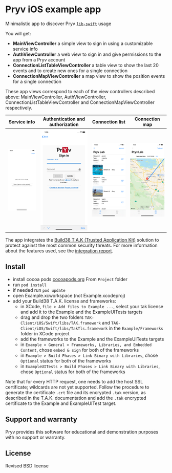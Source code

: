 # Pryv iOS example app

Minimalistic app to discover Pryv [`lib-swift`](https://github.com/pryv/lib-swift) usage

You will get:

* **MainViewController** a simple view to sign in using a customizable service info  
* **AuthViewController** a web view to sign in and give permissions to the app from a Pryv account
* **ConnectionListTableViewController** a table view to show the last 20 events and to create new ones for a single connection
* **ConnectionMapViewController** a map view to show the position events for a single connection

These app views correspond to each of the view controllers described above: MainViewController, AuthViewController, ConnectionListTableViewController and ConnectionMapViewController respectively.

| Service info                                                 | Authentication and authorization                             | Connection list                                              | Connection map                                               |
| ------------------------------------------------------------ | ------------------------------------------------------------ | ------------------------------------------------------------ | ------------------------------------------------------------ |
| <img src="Screenshots/MainViewController.png" title="MainViewController" style="zoom:33%;"> | <img src="Screenshots/AuthViewController.png" style="zoom:33%;" /> | <img src="Screenshots/ConnectionListTableViewController.png" style="zoom:33%;" /> | <img src="Screenshots/ConnectionMapViewController.png" style="zoom:33%;" /> |

The app integrates the [Build38 T.A.K (Trusted Application Kit)](https://build38.com/solution/) solution to protect against the most common security threats. For more information about the features used, see the [integration report](https://github.com/pryv/app-ios-swift-example/blob/build38-integration/Build38Report.md). 

## Install

* install cocoa pods [cocoapods.org](https://cocoapods.org)
From `Project` folder
* run `pod install`
* if needed run `pod update`
* open Example.xcworkspace (not Example.xcodeproj)
* add your Build38 T.A.K. license and frameworks:
  *  in XCode, `file > Add files to Example ...`, select your tak license and add it to the Example and the ExampleUITests targets
  *  drag and drop the two folders `TAK-Client/iOS/Swift/libs/TAK.framework` and `TAK-Client/iOS/Swift/libs/TakTls.framework` in the `Example/Frameworks` folder in XCode project
  * add the frameworks to the Example and the ExampleUITests targets
  * in `Example > General > Frameworks, Libraries, and Embedded Content`,  chose `embed & sign` for both of the frameworks
  * in `Example > Build Phases > Link Binary with Libraries`, chose `Optional` status for both of the frameworks
  * in `ExampleUITests > Build Phases > Link Binary with Libraries`, chose `Optional` status for both of the frameworks

Note that for every HTTP request, one needs to add the host SSL certificate; wildcards are not yet supported. Follow the procedure to generate the certificate `.crt` file and its encrypted `.tak` version, as described in the T.A.K. documentation and add the `.tak` encrypted certificate to the Example and ExampleUITest target. 


## Support and warranty

Pryv provides this software for educational and demonstration purposes with no support or warranty.

## License

Revised BSD license

